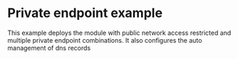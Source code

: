 # Private endpoint example

This example deploys the module with public network access restricted and multiple private endpoint combinations. It also configures the auto management of dns records
